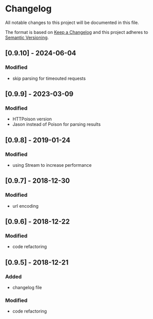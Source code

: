 # Changelog
All notable changes to this project will be documented in this file.

The format is based on [Keep a Changelog](http://keepachangelog.com/en/1.0.0/)
and this project adheres to [Semantic Versioning](http://semver.org/spec/v2.0.0.html).

## [0.9.10] - 2024-06-04
### Modified
- skip parsing for timeouted requests

## [0.9.9] - 2023-03-09
### Modified
- HTTPoison version
- Jason instead of Poison for parsing results

## [0.9.8] - 2019-01-24
### Modified
- using Stream to increase performance

## [0.9.7] - 2018-12-30
### Modified
- url encoding

## [0.9.6] - 2018-12-22
### Modified
- code refactoring

## [0.9.5] - 2018-12-21
### Added
- changelog file

### Modified
- code refactoring
